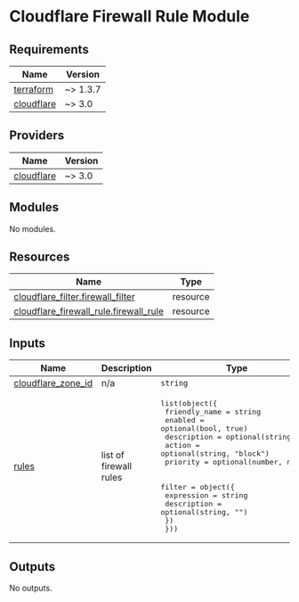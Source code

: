 # Cloudflare Firewall Rule Module

<!-- BEGINNING OF PRE-COMMIT-TERRAFORM DOCS HOOK -->
## Requirements

| Name | Version |
|------|---------|
| <a name="requirement_terraform"></a> [terraform](#requirement\_terraform) | ~> 1.3.7 |
| <a name="requirement_cloudflare"></a> [cloudflare](#requirement\_cloudflare) | ~> 3.0 |

## Providers

| Name | Version |
|------|---------|
| <a name="provider_cloudflare"></a> [cloudflare](#provider\_cloudflare) | ~> 3.0 |

## Modules

No modules.

## Resources

| Name | Type |
|------|------|
| [cloudflare_filter.firewall_filter](https://registry.terraform.io/providers/cloudflare/cloudflare/latest/docs/resources/filter) | resource |
| [cloudflare_firewall_rule.firewall_rule](https://registry.terraform.io/providers/cloudflare/cloudflare/latest/docs/resources/firewall_rule) | resource |

## Inputs

| Name | Description | Type | Default | Required |
|------|-------------|------|---------|:--------:|
| <a name="input_cloudflare_zone_id"></a> [cloudflare\_zone\_id](#input\_cloudflare\_zone\_id) | n/a | `string` | n/a | yes |
| <a name="input_rules"></a> [rules](#input\_rules) | list of firewall rules | <pre>list(object({<br>    friendly_name = string<br>    enabled       = optional(bool, true)<br>    description   = optional(string, "")<br>    action        = optional(string, "block")<br>    priority      = optional(number, null)<br><br>    filter = object({<br>      expression  = string<br>      description = optional(string, "")<br>    })<br>  }))</pre> | n/a | yes |

## Outputs

No outputs.
<!-- END OF PRE-COMMIT-TERRAFORM DOCS HOOK -->
